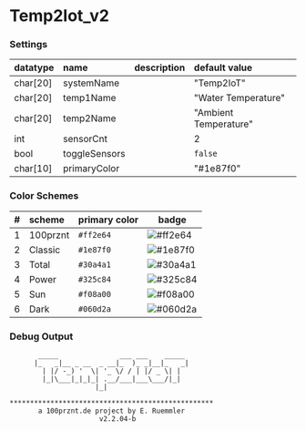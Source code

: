 # Temp2Iot_v2


### Settings

| datatype | name          | description | default value         |
|:---------|:--------------|:------------|:----------------------|
| char[20] | systemName    |             | "Temp2IoT"            |
| char[20] | temp1Name     |             | "Water Temperature"   |
| char[20] | temp2Name     |             | "Ambient Temperature" |
| int      | sensorCnt     |             | 2                     |
| bool     | toggleSensors |             | `false`               |
| char[10] | primaryColor  |             | "#1e87f0"             |


### Color Schemes

| # | scheme   | primary color | badge                                                   |
|:--|:---------|:--------------|---------------------------------------------------------|
| 1 | 100prznt | `#ff2e64`     | ![#ff2e64](https://img.shields.io/badge/-ff2e64-ff2e64) |
| 2 | Classic  | `#1e87f0`     | ![#1e87f0](https://img.shields.io/badge/-1e87f0-1e87f0) |
| 3 | Total    | `#30a4a1`     | ![#30a4a1](https://img.shields.io/badge/-30a4a1-30a4a1) |
| 4 | Power    | `#325c84`     | ![#325c84](https://img.shields.io/badge/-325c84-325c84) |
| 5 | Sun      | `#f08a00`     | ![#f08a00](https://img.shields.io/badge/-f08a00-f08a00) |
| 6 | Dark     | `#060d2a`     | ![#060d2a](https://img.shields.io/badge/-060d2a-060d2a) |


### Debug Output

```
       _____               ___ ___    _____       
      |_   _|__ _ __  _ __|_  )_ _|__|_   _|      
        | |/ -_) '  \| '_ \/ / | |/ _ \| |        
        |_|\___|_|_|_| .__/___|___\___/|_|        
                     |_|                          

**************************************************
       a 100prznt.de project by E. Ruemmler       
                      v2.2.04-b
```
